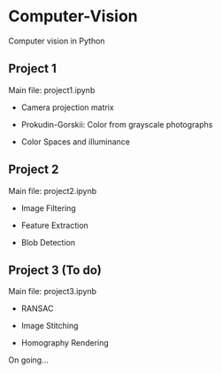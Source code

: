 # Computer-Vision
Computer vision in Python

## Project 1
Main file: project1.ipynb

* Camera projection matrix

* Prokudin-Gorskii: Color from grayscale photographs

* Color Spaces and illuminance

## Project 2
Main file: project2.ipynb

* Image Filtering

* Feature Extraction

* Blob Detection

## Project 3 (To do)
Main file: project3.ipynb

* RANSAC

* Image Stitching

* Homography Rendering

On going...
